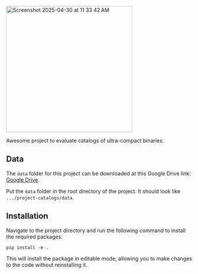 
<img width="341" alt="Screenshot 2025-04-30 at 11 33 42 AM" src="https://github.com/user-attachments/assets/a31feded-20a4-4053-8a0c-4daa04bcf47c" />

Awesome project to evaluate catalogs of ultra-compact binaries.

## Data
The `data` folder for this project can be downloaded at this Google Drive link: [Google Drive](https://drive.google.com/drive/folders/1JHAnVkGTBt_QVuZW3AU24zRuDQbEOt4P?usp=sharing).

Put the `data` folder in the root directory of the project. It should look like `.../project-catalogs/data`.

## Installation
Navigate to the project directory and run the following command to install the required packages:

`pip install -e .`

This will install the package in editable mode, allowing you to make changes to the code without reinstalling it.
